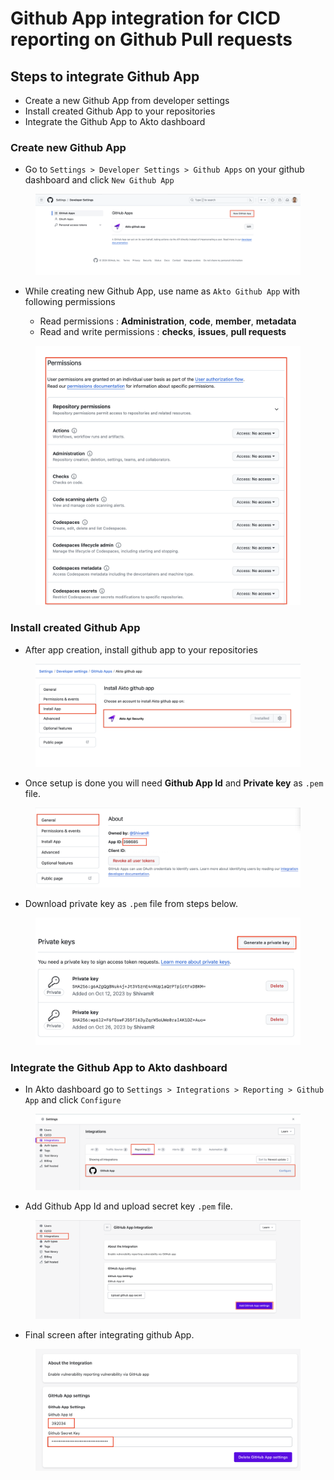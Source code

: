 # Github App integration for CICD reporting on Github Pull requests

## **Steps to integrate Github App**

* Create a new Github App from developer settings
* Install created Github App to your repositories
* Integrate the Github App to Akto dashboard

### **Create new Github App**

* Go to `Settings > Developer Settings > Github Apps` on your github dashboard and click `New Github App`

<figure><img src="../../.gitbook/assets/github_app_create.png" alt=""><figcaption></figcaption></figure>

* While creating new Github App, use name as `Akto Github App` with following permissions

  * Read permissions : **Administration**, **code**, **member**, **metadata**
  * Read and write permissions : **checks**, **issues**, **pull requests**

<figure><img src="../../.gitbook/assets/new_github_app_permission.png" alt=""><figcaption></figcaption></figure>

### **Install created Github App**

* After app creation, install github app to your repositories

<figure><img src="../../.gitbook/assets/install_github_app.png" alt=""><figcaption></figcaption></figure>

* Once setup is done you will need **Github App Id** and **Private key** as `.pem` file.

<figure><img src="../../.gitbook/assets/github_app_id.png" alt=""><figcaption></figcaption></figure>

* Download private key as  `.pem` file from steps below.

<figure><img src="../../.gitbook/assets/generate_private_key.png" alt=""><figcaption></figcaption></figure>

### **Integrate the Github App to Akto dashboard**

* In Akto dashboard go to `Settings > Integrations > Reporting > Github App` and click `Configure`

<figure><img src="../../.gitbook/assets/github_app_integration_akto.png" alt=""><figcaption></figcaption></figure>

* Add Github App Id and upload secret key `.pem` file.

<figure><img src="../../.gitbook/assets/add_github_app_settings.png" alt=""><figcaption></figcaption></figure>

* Final screen after integrating github App.

<figure><img src="../../.gitbook/assets/after_github_app_integration.png" alt=""><figcaption></figcaption></figure>

